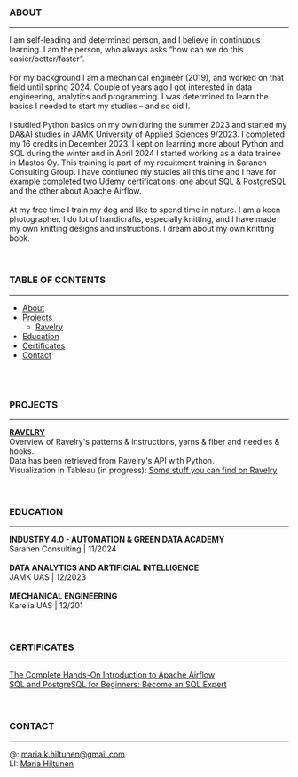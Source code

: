 ### ABOUT<br>
------
I am self-leading and determined person, and I believe in continuous learning. I am the person, who always asks “how can we do this easier/better/faster”. <br>
<br>
For my background I am a mechanical engineer (2019), and worked on that field until spring 2024. Couple of years ago I got interested in data engineering, analytics and programming. I was determined to learn the basics I 
needed to start my studies – and so did I.<br>
<br>
I studied Python basics on my own during the summer 2023 and started my DA&AI studies in JAMK University of Applied Sciences 9/2023. I completed my 16 credits in December 2023. I kept on learning more about Python and SQL during the winter and in April 2024 I started working as a data trainee in Mastos Oy. This training is part of my recuitment training in Saranen Consulting Group. I have contiuned my studies all this time and I have for example completed two Udemy certifications: one about SQL & PostgreSQL and the other about Apache Airflow.<br>
<br>
At my free time I train my dog and like to spend time in nature. I am a keen photographer. I do lot of handicrafts, especially knitting, and I have made my own knitting designs and instructions. I dream about my own knitting book.<br>
<br>
<br>

### TABLE OF CONTENTS<br>
------
- [About](#about)
- [Projects](#projects)
  - [Ravelry](#ravelry)
- [Education](#education)
- [Certificates](#certificates)
- [Contact](#contact)<br>
<br>
<br>

### PROJECTS<br>
------
[<b>RAVELRY</b>](https://github.com/MariaHiltunen/Dataportfolio/tree/main/Project%20Ravelry)<br>
Overview of Ravelry's patterns & instructions, yarns & fiber and needles & hooks.<br>
Data has been retrieved from Ravelry's API with Python.<br>
Visualization in Tableau (in progress): [Some stuff you can find on Ravelry](https://public.tableau.com/app/profile/maria.hiltunen/viz/SomestuffyoucanfindonRavelry/Dashboard1) <br>
<br>
<br>

### EDUCATION<br>
------
<b>INDUSTRY 4.0 - AUTOMATION & GREEN DATA ACADEMY</b><br>
Saranen Consulting | 11/2024<br>
<br>
<b>DATA ANALYTICS AND ARTIFICIAL INTELLIGENCE</b><br>
JAMK UAS | 12/2023<br>
<br>
<b>MECHANICAL ENGINEERING</b><br>
Karelia UAS | 12/201<br>
<br>
<br>

### CERTIFICATES<br>
------
[The Complete Hands-On Introduction to Apache Airflow](https://www.udemy.com/course/the-complete-hands-on-course-to-master-apache-airflow/)<br>
[SQL and PostgreSQL for Beginners: Become an SQL Expert](https://www.udemy.com/course/sql-and-postgresql-for-beginners/?couponCode=ST14MT101024)<br>
<br>
<br>

### CONTACT<br>
------
@: maria.k.hiltunen@gmail.com <br>
LI: [Maria Hiltunen](https://www.linkedin.com/in/maria-hiltunen/)

